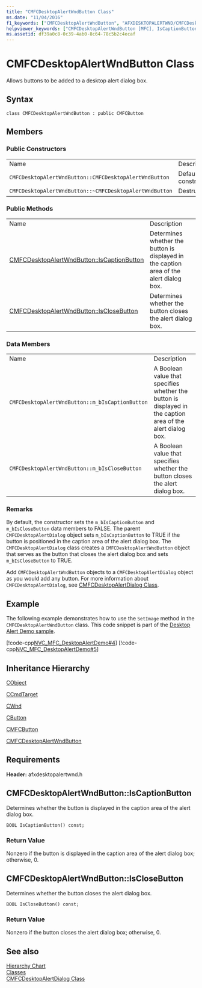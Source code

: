 ```yaml
---
title: "CMFCDesktopAlertWndButton Class"
ms.date: "11/04/2016"
f1_keywords: ["CMFCDesktopAlertWndButton", "AFXDESKTOPALERTWND/CMFCDesktopAlertWndButton", "AFXDESKTOPALERTWND/CMFCDesktopAlertWndButton::IsCaptionButton", "AFXDESKTOPALERTWND/CMFCDesktopAlertWndButton::IsCloseButton"]
helpviewer_keywords: ["CMFCDesktopAlertWndButton [MFC], IsCaptionButton", "CMFCDesktopAlertWndButton [MFC], IsCloseButton"]
ms.assetid: df39a0c8-0c39-4ab0-8c64-78c5b2c4ecaf
---
```

# CMFCDesktopAlertWndButton Class

Allows buttons to be added to a desktop alert dialog box.

## Syntax

```
class CMFCDesktopAlertWndButton : public CMFCButton
```

## Members

### Public Constructors

|||
|-|-|
|Name|Description|
|`CMFCDesktopAlertWndButton::CMFCDesktopAlertWndButton`|Default constructor.|
|`CMFCDesktopAlertWndButton::~CMFCDesktopAlertWndButton`|Destructor.|

### Public Methods

|||
|-|-|
|Name|Description|
|[CMFCDesktopAlertWndButton::IsCaptionButton](#iscaptionbutton)|Determines whether the button is displayed in the caption area of the alert dialog box.|
|[CMFCDesktopAlertWndButton::IsCloseButton](#isclosebutton)|Determines whether the button closes the alert dialog box.|

### Data Members

|||
|-|-|
|Name|Description|
|`CMFCDesktopAlertWndButton::m_bIsCaptionButton`|A Boolean value that specifies whether the button is displayed in the caption area of the alert dialog box.|
|`CMFCDesktopAlertWndButton::m_bIsCloseButton`|A Boolean value that specifies whether the button closes the alert dialog box.|

### Remarks

By default, the constructor sets the `m_bIsCaptionButton` and `m_bIsCloseButton` data members to FALSE. The parent `CMFCDesktopAlertDialog` object sets `m_bIsCaptionButton` to TRUE if the button is positioned in the caption area of the alert dialog box. The `CMFCDesktopAlertDialog` class creates a `CMFCDesktopAlertWndButton` object that serves as the button that closes the alert dialog box and sets `m_bIsCloseButton` to TRUE.

Add `CMFCDesktopAlertWndButton` objects to a `CMFCDesktopAlertDialog` object as you would add any button. For more information about `CMFCDesktopAlertDialog`, see [CMFCDesktopAlertDialog Class](../../mfc/reference/cmfcdesktopalertdialog-class.md).

## Example

The following example demonstrates how to use the `SetImage` method in the `CMFCDesktopAlertWndButton` class. This code snippet is part of the [Desktop Alert Demo sample](../../overview/visual-cpp-samples.md).

[!code-cpp[NVC_MFC_DesktopAlertDemo#4](../../mfc/reference/codesnippet/cpp/cmfcdesktopalertwndbutton-class_1.h)]
[!code-cpp[NVC_MFC_DesktopAlertDemo#5](../../mfc/reference/codesnippet/cpp/cmfcdesktopalertwndbutton-class_2.cpp)]

## Inheritance Hierarchy

[CObject](../../mfc/reference/cobject-class.md)

[CCmdTarget](../../mfc/reference/ccmdtarget-class.md)

[CWnd](../../mfc/reference/cwnd-class.md)

[CButton](../../mfc/reference/cbutton-class.md)

[CMFCButton](../../mfc/reference/cmfcbutton-class.md)

[CMFCDesktopAlertWndButton](../../mfc/reference/cmfcdesktopalertwndbutton-class.md)

## Requirements

**Header:** afxdesktopalertwnd.h

## <a name="iscaptionbutton"></a>  CMFCDesktopAlertWndButton::IsCaptionButton

Determines whether the button is displayed in the caption area of the alert dialog box.

```
BOOL IsCaptionButton() const;
```

### Return Value

Nonzero if the button is displayed in the caption area of the alert dialog box; otherwise, 0.

## <a name="isclosebutton"></a>  CMFCDesktopAlertWndButton::IsCloseButton

Determines whether the button closes the alert dialog box.

```
BOOL IsCloseButton() const;
```

### Return Value

Nonzero if the button closes the alert dialog box; otherwise, 0.

## See also

[Hierarchy Chart](../../mfc/hierarchy-chart.md)<br/>
[Classes](../../mfc/reference/mfc-classes.md)<br/>
[CMFCDesktopAlertDialog Class](../../mfc/reference/cmfcdesktopalertdialog-class.md)
